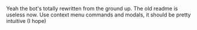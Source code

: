 Yeah the bot's totally rewritten from the ground up. The old readme is useless now. Use context menu commands and modals, it should be pretty intuitive (I hope)
